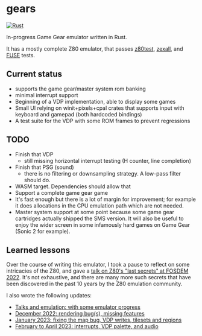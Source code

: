 # gears
[![Rust](https://github.com/anisse/gears/actions/workflows/rust.yml/badge.svg)](https://github.com/anisse/gears/actions/workflows/rust.yml)

In-progress Game Gear emulator written in Rust.

It has a mostly complete Z80 emulator, that passes [z80test](https://github.com/raxoft/z80test), [zexall](https://mdfs.net/Software/Z80/Exerciser/), and [FUSE](http://fuse-emulator.sourceforge.net/) tests.


## Current status

 - supports the game gear/master system rom banking
 - minimal interrupt support
 - Beginning of a VDP implementation, able to display some games
 - Small UI relying on winit+pixels+cpal crates that supports input with keyboard and gamepad (both hardcoded bindings)
 - A test suite for the VDP with some ROM frames to prevent regressions

## TODO

 - Finish that VDP
   * still missing horizontal interrupt testing (H counter, line completion)
 - Finish that PSG (sound)
   * there is no filtering or downsampling strategy. A low-pass filter should do.
 - WASM target. Dependencies should allow that
 - Support a complete game gear game
 - It's fast enough but there is a lot of margin for improvement; for example it does allocations in the CPU emulation path which are not needed.
 - Master system support at some point because some game gear cartridges actually shipped the SMS version. It will also be useful to enjoy the wider screen in some infamously hard games on Game Gear (Sonic 2 for example).

## Learned lessons

Over the course of writing this emulator, I took a pause to reflect on some intricacies of the Z80, and gave a [talk on Z80's "last secrets" at FOSDEM 2022](https://archive.fosdem.org/2022/schedule/event/z80/). It's not exhaustive, and there are many more such secrets that have been discovered in the past 10 years by the Z80 emulation community.

I also wrote the following updates:
 * [Talks and emulation: with some emulator progress](https://anisse.astier.eu/talks-emulation.html)
 * [December 2022: rendering bug(s), missing features](https://anisse.astier.eu/gears-update-2023-01.html)
 * [January 2023: fixing the map bug, VDP writes, tilesets and regions](https://anisse.astier.eu/gears-update-2023-02.html)
 * [February to April 2023: interrupts, VDP palette, and audio](https://anisse.astier.eu/gears-update-2023-03.html)
